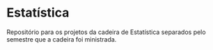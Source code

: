 # Estatística
Repositório para os projetos da cadeira de Estatística separados pelo semestre que a cadeira foi ministrada.
